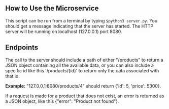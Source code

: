 
## How to Use the Microservice

This script can be run from a terminal by typing `$python3 server.py`.
You should get a message indicating that the server has started.
The HTTP server will be running on localhost (127.0.0.1) port 8080.

## Endpoints

The call to the server should include a path of either "/products" to
return a JSON object containing all the available data, or you can also
include a specific id like this '/products/{id}' to return only the data
associated with that id. 

**Example:** "127.0.0.1:8080/products/4" should return {'id': 5, 'price': 5300}.

If a request is made for a product that does not exist, an error is returned
as a JSON object, like this {"error": "Product not found"}.